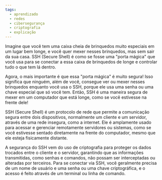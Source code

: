 ```yaml
---
tags:
  - aprendizado
  - redes
  - cibersegurança
  - criptografia
  - explicação
---
```


Imagine que você tem uma caixa cheia de brinquedos muito especiais em um lugar bem longe, e você quer mexer nesses brinquedos, mas sem sair da sua casa. SSH (Secure Shell) é como se fosse uma "porta mágica" que você usa para se conectar a essa caixa de brinquedos de longe e controlar tudo o que tem lá dentro.

Agora, o mais importante é que essa "porta mágica" é muito segura! Isso significa que ninguém, além de você, consegue ver ou mexer nesses brinquedos enquanto você usa o SSH, porque ele usa uma senha ou uma chave especial que só você tem. Então, SSH é uma maneira segura de mexer em um computador que está longe, como se você estivesse na frente dele!

SSH (Secure Shell) é um protocolo de rede que permite a comunicação segura entre dois dispositivos, normalmente um cliente e um servidor, através de uma rede insegura, como a internet. Ele é amplamente usado para acessar e gerenciar remotamente servidores ou sistemas, como se você estivesse sentado diretamente na frente do computador, mesmo que ele esteja fisicamente distante.

A segurança do SSH vem do uso de criptografia para proteger os dados trocados entre o cliente e o servidor, garantindo que as informações transmitidas, como senhas e comandos, não possam ser interceptadas ou alteradas por terceiros. Para se conectar via SSH, você geralmente precisa de um nome de usuário e uma senha ou uma chave criptográfica, e o acesso é feito através de um terminal ou linha de comando.